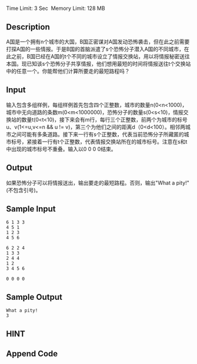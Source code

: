 # 
Time Limit: 3 Sec  Memory Limit: 128 MB


## Description
A国是一个拥有n个城市的大国，B国正密谋对A国发动恐怖袭击，但在此之前需要打探A国的一些情报。于是B国的首脑派遣了s个恐怖分子潜入A国的不同城市，在此之前，B国已经在A国的t个不同的城市设立了情报交换站，用以将情报秘密送往本国。现已知该s个恐怖分子共享情报，他们想用最短的时间将情报送往t个交换站中的任意一个。你能帮他们计算所要走的最短路程吗？

## Input
输入包含多组样例，每组样例首先包含四个正整数，城市的数量n(0<n<1000)，城市中无向道路的条数m(0<m<1000000)，恐怖分子的数量s(0<s<10)，情报交换站的数量t(0<t<10)，接下来会有m行，每行三个正整数，前两个为城市的标号u、v(1<=u,v<=n && u != v)，第三个为他们之间的距离d（0<d<100）。相邻两城市之间可能有多条道路。接下来一行有s个正整数，代表当前恐怖分子所藏匿的城市标号，紧接着一行有t个正整数，代表情报交换站所在的城市标号。注意在s和t中出现的城市标号不重叠。输入以0 0 0 0结束。

## Output
如果恐怖分子可以将情报送出，输出要走的最短路程。否则，输出"What a pity!"(不包含引号)。

## Sample Input
```
6 1 3 3
4 5 1
1 2 3
4 5 6

6 2 2 4
1 3 3
2 4 4
1 2
3 4 5 6

0 0 0 0
```
## Sample Output
```
What a pity!
3
```

## HINT


## Append Code

